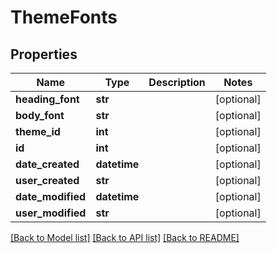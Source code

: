 # ThemeFonts

## Properties
Name | Type | Description | Notes
------------ | ------------- | ------------- | -------------
**heading_font** | **str** |  | [optional] 
**body_font** | **str** |  | [optional] 
**theme_id** | **int** |  | [optional] 
**id** | **int** |  | [optional] 
**date_created** | **datetime** |  | [optional] 
**user_created** | **str** |  | [optional] 
**date_modified** | **datetime** |  | [optional] 
**user_modified** | **str** |  | [optional] 

[[Back to Model list]](../README.md#documentation-for-models) [[Back to API list]](../README.md#documentation-for-api-endpoints) [[Back to README]](../README.md)


